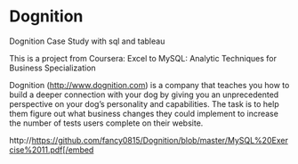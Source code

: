 # Dognition
Dognition Case Study with sql and tableau


This is a project from Coursera: Excel to MySQL: Analytic Techniques for Business Specialization

Dognition (http://www.dognition.com) is a company that teaches you how to build a deeper connection with your dog by giving you an unprecedented perspective on your dog’s personality and capabilities. The task is to help them figure out what business changes they could implement to increase the number of tests users complete on their website.


http://https://github.com/fancy0815/Dognition/blob/master/MySQL%20Exercise%2011.pdf[/embed
